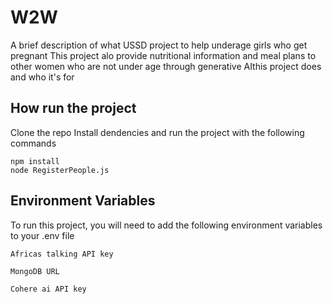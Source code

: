 
# W2W

A brief description of what 
USSD project to help underage girls who get pregnant
This project alo provide nutritional information and meal plans to other women who are not under age  through generative AIthis project does and who it's for

## How run the project
Clone the repo 
Install dendencies and run the project with the following commands 

```
npm install
node RegisterPeople.js

```

## Environment Variables

To run this project, you will need to add the following environment variables to your .env file

`Africas talking API key`

`MongoDB URL`

`Cohere ai API key`




